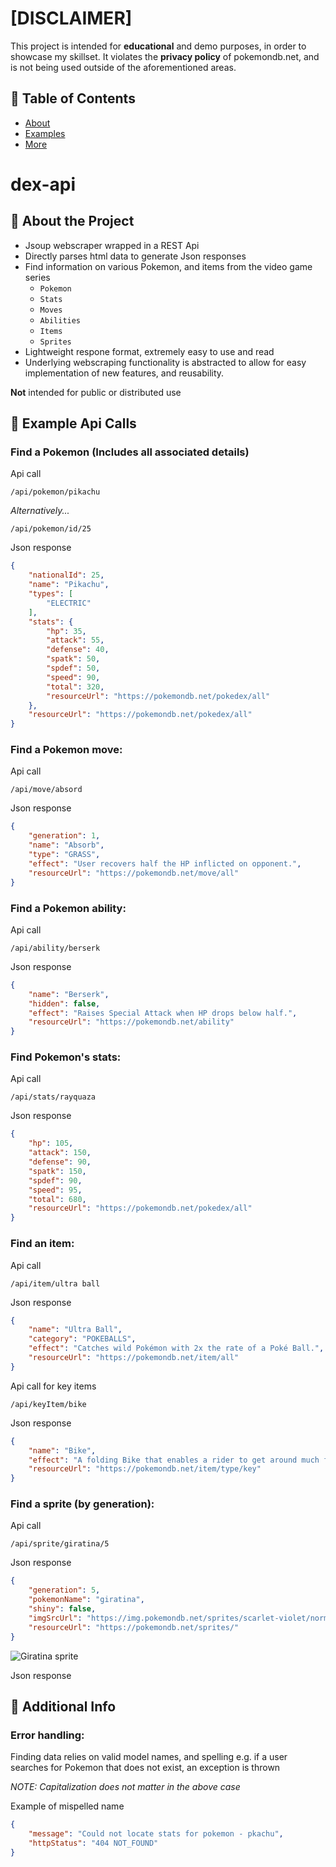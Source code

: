 # [DISCLAIMER]
This project is intended for **educational** and demo purposes, in order to showcase my skillset.  It violates the **privacy policy** of pokemondb.net, and is not being used outside of the aforementioned areas.

## 🚩 Table of Contents
- [About](#-about-the-project)
- [Examples](#-example-api-calls)
- [More](#-additional-info)

# dex-api
## 🔧 About the Project
- Jsoup webscraper wrapped in a REST Api
- Directly parses html data to generate Json responses
- Find information on various Pokemon, and items from the video game series
    - `Pokemon`
    - `Stats`
    - `Moves`
    - `Abilities`
    - `Items`
    - `Sprites`
- Lightweight respone format, extremely easy to use and read
- Underlying webscraping functionality is abstracted to allow for easy implementation of new features, and reusability.


**Not** intended for public or distributed use

## 🎨 Example Api Calls
### Find a Pokemon (Includes all associated details)
Api call
```
/api/pokemon/pikachu
```
*Alternatively...*
```
/api/pokemon/id/25
```

Json response
```json
{
    "nationalId": 25,
    "name": "Pikachu",
    "types": [
        "ELECTRIC"
    ],
    "stats": {
        "hp": 35,
        "attack": 55,
        "defense": 40,
        "spatk": 50,
        "spdef": 50,
        "speed": 90,
        "total": 320,
        "resourceUrl": "https://pokemondb.net/pokedex/all"
    },
    "resourceUrl": "https://pokemondb.net/pokedex/all"
}
```

### Find a Pokemon move:
Api call
```
/api/move/absord
```

Json response
```json
{
    "generation": 1,
    "name": "Absorb",
    "type": "GRASS",
    "effect": "User recovers half the HP inflicted on opponent.",
    "resourceUrl": "https://pokemondb.net/move/all"
}
```

### Find a Pokemon ability:
Api call
```
/api/ability/berserk
```

Json response
```json
{
    "name": "Berserk",
    "hidden": false,
    "effect": "Raises Special Attack when HP drops below half.",
    "resourceUrl": "https://pokemondb.net/ability"
}
```

### Find Pokemon's stats:
Api call
```
/api/stats/rayquaza
```

Json response
```json
{
    "hp": 105,
    "attack": 150,
    "defense": 90,
    "spatk": 150,
    "spdef": 90,
    "speed": 95,
    "total": 680,
    "resourceUrl": "https://pokemondb.net/pokedex/all"
}
```

### Find an item:
Api call
```
/api/item/ultra ball
```

Json response
```json
{
    "name": "Ultra Ball",
    "category": "POKEBALLS",
    "effect": "Catches wild Pokémon with 2x the rate of a Poké Ball.",
    "resourceUrl": "https://pokemondb.net/item/all"
}
```

Api call for key items
```
/api/keyItem/bike
```

Json response
```json
{
    "name": "Bike",
    "effect": "A folding Bike that enables a rider to get around much faster than with Running Shoes.",
    "resourceUrl": "https://pokemondb.net/item/type/key"
}
```

### Find a sprite (by generation):
Api call
```
/api/sprite/giratina/5
```

Json response
```json
{
    "generation": 5,
    "pokemonName": "giratina",
    "shiny": false,
    "imgSrcUrl": "https://img.pokemondb.net/sprites/scarlet-violet/normal/1x/giratina-altered.png",
    "resourceUrl": "https://pokemondb.net/sprites/"
}
```

![Giratina sprite](https://img.pokemondb.net/sprites/scarlet-violet/normal/1x/giratina-altered.png)


Json response

## 📜 Additional Info
### Error handling:
Finding data relies on valid model names, and spelling e.g. if a user searches for Pokemon that does not exist, an exception is thrown

*NOTE: Capitalization does not matter in the above case*

Example of mispelled name
```json
{
    "message": "Could not locate stats for pokemon - pkachu",
    "httpStatus": "404 NOT_FOUND"
}
```


